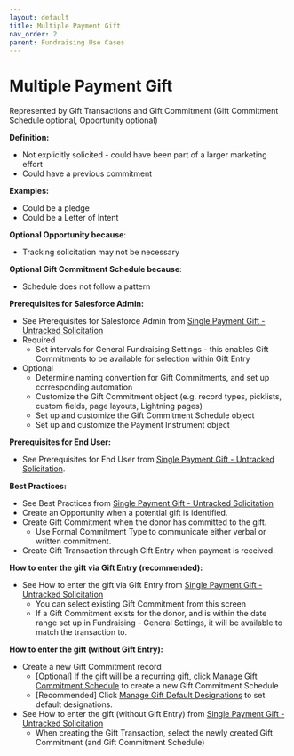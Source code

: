 ```yaml
---
layout: default
title: Multiple Payment Gift
nav_order: 2
parent: Fundraising Use Cases
---
```


# Multiple Payment Gift

Represented by Gift Transactions and Gift Commitment (Gift Commitment Schedule optional, Opportunity optional)

**Definition:**

* Not explicitly solicited - could have been part of a larger marketing effort
* Could have a previous commitment

**Examples:**

* Could be a pledge
* Could be a Letter of Intent

**Optional Opportunity because**:

* Tracking solicitation may not be necessary

**Optional Gift Commitment Schedule because**:



* Schedule does not follow a pattern

**Prerequisites for Salesforce Admin:**



* See Prerequisites for Salesforce Admin from [Single Payment Gift - Untracked Solicitation](use-cases-single-payment-gift-untracked-solicitation.md)
* Required
    * Set intervals for General Fundraising Settings - this enables Gift Commitments to be available for selection within Gift Entry
* Optional
    * Determine naming convention for Gift Commitments, and set up corresponding automation
    * Customize the Gift Commitment object (e.g. record types, picklists, custom fields, page layouts, Lightning pages)
    * Set up and customize the Gift Commitment Schedule object
    * Set up and customize the Payment Instrument object

**Prerequisites for End User:**



* See Prerequisites for End User from [Single Payment Gift - Untracked Solicitation](use-cases-single-payment-gift-untracked-solicitation.md).


**Best Practices:**



* See Best Practices from [Single Payment Gift - Untracked Solicitation](use-cases-single-payment-gift-untracked-solicitation.md)
* Create an Opportunity when a potential gift is identified.
* Create Gift Commitment when the donor has committed to the gift.
    * Use Formal Commitment Type to communicate either verbal or written commitment.
* Create Gift Transaction through Gift Entry when payment is received.

**How to enter the gift via Gift Entry (recommended):**



* See How to enter the gift via Gift Entry from [Single Payment Gift - Untracked Solicitation](use-cases-single-payment-gift-untracked-solicitation.md)
    * You can select existing Gift Commitment from this screen
    * If a Gift Commitment exists for the donor, and is within the date range set up in Fundraising - General Settings, it will be available to match the transaction to.

**How to enter the gift (without Gift Entry):**



* Create a new Gift Commitment record
    * [Optional] If the gift will be a recurring gift, click [Manage Gift Commitment Schedule](https://help.salesforce.com/s/articleView?id=sfdo.NPC_FR_Schedule_Gift_Commitments.htm&type=5) to create a new Gift Commitment Schedule
    * [Recommended] Click [Manage Gift Default Designations](https://help.salesforce.com/s/articleView?id=sfdo.NPC_FR_Manage_Gift_Default_Designations_Gift_Commitment.htm&type=5) to set default designations.
* See How to enter the gift (without Gift Entry) from [Single Payment Gift - Untracked Solicitation](use-cases-single-payment-gift-untracked-solicitation.md)
    * When creating the Gift Transaction, select the newly created Gift Commitment (and Gift Commitment Schedule)
